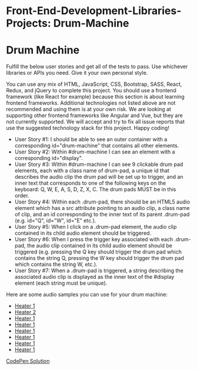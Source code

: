# Front-End-Development-Libraries-Projects: Drum-Machine

<!DOCTYPE html>
<html lang="en">
<head>
    <meta charset="UTF-8">
    <meta name="viewport" content="width=device-width, initial-scale=1.0">
</head>
<body>
    <div class="drum-pad">
        <h1>Drum Machine</h1>
        <p>Fulfill the below user stories and get all of the tests to pass. Use whichever libraries or APIs you need. Give it your own personal style.

You can use any mix of HTML, JavaScript, CSS, Bootstrap, SASS, React, Redux, and jQuery to complete this project. You should use a frontend framework (like React for example) because this section is about learning frontend frameworks. Additional technologies not listed above are not recommended and using them is at your own risk. We are looking at supporting other frontend frameworks like Angular and Vue, but they are not currently supported. We will accept and try to fix all issue reports that use the suggested technology stack for this project. Happy coding!</p>
        <ul>
            <li>User Story #1: I should be able to see an outer container with a corresponding id="drum-machine" that contains all other elements.</li>
            <li>User Story #2: Within #drum-machine I can see an element with a corresponding id="display".</li>
            <li>User Story #3: Within #drum-machine I can see 9 clickable drum pad elements, each with a class name of drum-pad, a unique id that describes the audio clip the drum pad will be set up to trigger, and an inner text that corresponds to one of the following keys on the keyboard: Q, W, E, A, S, D, Z, X, C. The drum pads MUST be in this order.</li>
            <li>User Story #4: Within each .drum-pad, there should be an HTML5 audio element which has a src attribute pointing to an audio clip, a class name of clip, and an id corresponding to the inner text of its parent .drum-pad (e.g. id="Q", id="W", id="E" etc.).</li>
            <li>User Story #5: When I click on a .drum-pad element, the audio clip contained in its child audio element should be triggered.</li>
            <li>User Story #6: When I press the trigger key associated with each .drum-pad, the audio clip contained in its child audio element should be triggered (e.g. pressing the Q key should trigger the drum pad which contains the string Q, pressing the W key should trigger the drum pad which contains the string W, etc.).</li>
            <li>User Story #7: When a .drum-pad is triggered, a string describing the associated audio clip is displayed as the inner text of the #display element (each string must be unique).</li>
          </ul>
          <p>Here are some audio samples you can use for your drum machine:

- <a href="https://s3.amazonaws.com/freecodecamp/drums/Heater-1.mp3">Heater 1</a>
- <a href="https://s3.amazonaws.com/freecodecamp/drums/Heater-2.mp3">Heater 2</a>
- <a href="[https://codepen.io/maryangelique/pen/eYbZKbE4](https://s3.amazonaws.com/freecodecamp/drums/Heater-1.mp3)">Heater 1</a>
- <a href="[https://codepen.io/maryangelique/pen/eYbZKbE4](https://s3.amazonaws.com/freecodecamp/drums/Heater-1.mp3)">Heater 1</a>
- <a href="[https://codepen.io/maryangelique/pen/eYbZKbE4](https://s3.amazonaws.com/freecodecamp/drums/Heater-1.mp3)">Heater 1</a>
- <a href="[https://codepen.io/maryangelique/pen/eYbZKbE4](https://s3.amazonaws.com/freecodecamp/drums/Heater-1.mp3)">Heater 1</a>
- <a href="[https://codepen.io/maryangelique/pen/eYbZKbE4](https://s3.amazonaws.com/freecodecamp/drums/Heater-1.mp3)">Heater 1</a>
- <a href="[https://codepen.io/maryangelique/pen/eYbZKbE4](https://s3.amazonaws.com/freecodecamp/drums/Heater-1.mp3)">Heater 1</a>
</p>
        <a href="https://codepen.io/maryangelique/pen/eYbZKbE4">CodePen Solution</a>
    </div>
</body>
</html>
